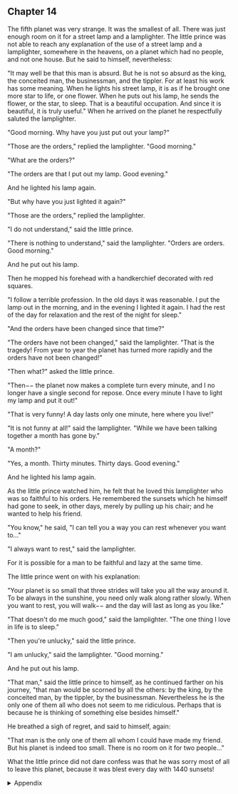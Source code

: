 ## Chapter 14


The fifth planet was very strange. It was the smallest of all. There was just enough
room on it for a street lamp and a lamplighter. The little prince was not able to
reach any explanation of the use of a street lamp and a lamplighter, somewhere in
the heavens, on a planet which had no people, and not one house. But he said to
himself, nevertheless:

"It may well be that this man is absurd. But he is not so absurd as the king, the
conceited man, the businessman, and the tippler. For at least his work has some
meaning. When he lights his street lamp, it is as if he brought one more star to life,
or one flower. When he puts out his lamp, he sends the flower, or the star, to sleep.
That is a beautiful occupation. And since it is beautiful, it is truly useful."
When he arrived on the planet he respectfully saluted the lamplighter.

"Good morning. Why have you just put out your lamp?"

"Those are the orders," replied the lamplighter. "Good morning."

"What are the orders?"

"The orders are that I put out my lamp. Good evening."

And he lighted his lamp again.

"But why have you just lighted it again?"

"Those are the orders," replied the lamplighter.

"I do not understand," said the little prince.

"There is nothing to understand," said the lamplighter. "Orders are orders. Good
morning."

And he put out his lamp.

Then he mopped his forehead with a handkerchief decorated with red squares.

"I follow a terrible profession. In the old days it was reasonable. I put the lamp out
in the morning, and in the evening I lighted it again. I had the rest of the day for
relaxation and the rest of the night for sleep."

"And the orders have been changed since that time?"

"The orders have not been changed," said the lamplighter. "That is the tragedy!
From year to year the planet has turned more rapidly and the orders have not been
changed!"

"Then what?" asked the little prince.

"Then−− the planet now makes a complete turn every minute, and I no longer
have a single second for repose. Once every minute I have to light my lamp and
put it out!"

"That is very funny! A day lasts only one minute, here where you live!"

"It is not funny at all!" said the lamplighter. "While we have been talking together
a month has gone by."

"A month?"

"Yes, a month. Thirty minutes. Thirty days. Good evening."

And he lighted his lamp again.

As the little prince watched him, he felt that he loved this lamplighter who was so
faithful to his orders. He remembered the sunsets which he himself had gone to
seek, in other days, merely by pulling up his chair; and he wanted to help his
friend.

"You know," he said, "I can tell you a way you can rest whenever you want to..."

"I always want to rest," said the lamplighter.

For it is possible for a man to be faithful and lazy at the same time.

The little prince went on with his explanation:

"Your planet is so small that three strides will take you all the way around it. To
be always in the sunshine, you need only walk along rather slowly. When you
want to rest, you will walk−− and the day will last as long as you like."

"That doesn't do me much good," said the lamplighter. "The one thing I love in
life is to sleep."

"Then you're unlucky," said the little prince.

"I am unlucky," said the lamplighter. "Good morning."

And he put out his lamp.

"That man," said the little prince to himself, as he continued farther on his
journey, "that man would be scorned by all the others: by the king, by the
conceited man, by the tippler, by the businessman. Nevertheless he is the only one
of them all who does not seem to me ridiculous. Perhaps that is because he is
thinking of something else besides himself."

He breathed a sigh of regret, and said to himself, again:

"That man is the only one of them all whom I could have made my friend. But his
planet is indeed too small. There is no room on it for two people..."

What the little prince did not dare confess was that he was sorry most of all to
leave this planet, because it was blest every day with 1440 sunsets!


<details>
<summary>Appendix</summary>


</details>